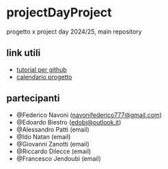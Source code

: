 # projectDayProject
progetto x project day 2024/25, main repository 

## link utili

 - [tutorial per github](https://youtu.be/Oaj3RBIoGFc)
 - [calendario progetto](https://calendar.google.com/calendar/u/1?cid=YmE3YzA1YTFhZGZkY2YwMDk5NDNjYWExMTMyYmM5MmJiYzkwNmQ4N2VkMjE2YzFkNmZlMGQyOWVlMzk2NzIxN0Bncm91cC5jYWxlbmRhci5nb29nbGUuY29t)


## partecipanti

- @Federico Navoni (navonifederico777@gmail.com)
- @Edoardo Biestro (edobi@outlook.it)
- @Alessandro Patti (email)
- @Ido Natan (email)
- @Giovanni Zanotti (email)
- @Riccardo Dilecce (email)
- @Francesco Jendoubi (email)
